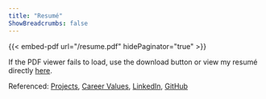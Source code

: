 ```yaml
---
title: "Resumé"
ShowBreadcrumbs: false
---
```


{{< embed-pdf url="/resume.pdf" hidePaginator="true" >}}

If the PDF viewer fails to load, use the download button or view my resumé directly [here](/resume.pdf).

Referenced: [Projects](/projects), [Career Values](/posts/my-career-values), [LinkedIn](https://www.linkedin.com/in/ari-zerner/), [GitHub](https://github.com/ari-zerner)
